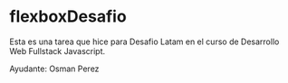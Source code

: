 # flexboxDesafio

Esta es una tarea que hice para Desafio Latam en el curso de Desarrollo Web Fullstack Javascript.

Ayudante: Osman Perez
